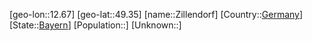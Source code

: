 ﻿---
location: [49.35,12.67]
type: City
tags:
- geo/City


SpocWebEntityId: 35832
isDeleted: false
confidential: public

---
[geo-lon::12.67]
[geo-lat::49.35]
[name::Zillendorf]
[Country::[Germany](geo/Continent/Europe/Germany.md)]
[State::[Bayern](geo/Continent/Europe/Germany/Bayern.md)]
[Population::]
[Unknown::]

